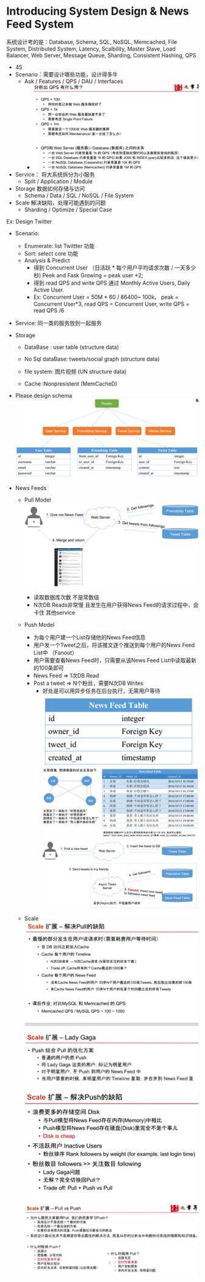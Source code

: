 # Introducing System Design & News Feed System

系统设计考的是：Database, Schema, SQL, NoSQL, Memcached, File System, Distributed System, Latency,
Scalbility, Master Slave, Load Balancer, Web Server, Message Queue, Sharding, Consistent Hashing, QPS


- 4S
- Scenario：需要设计哪些功能，设计得多牛
    - Ask / Features / QPS / DAU / Interfaces
        - ![QPS->Web Server-> Data Base](./assets/chap1_19.png) 
- Service： 将大系统拆分为小服务
    - Split / Application / Module
- Storage 数据如何存储与访问
    - Schema / Data / SQL / NoSQL / File System
- Scale 解决缺陷，处理可能遇到的问题
    - Sharding / Optimize / Special Case


Ex: Design Twitter
- Scenario:
    - Enumerate: list Twittter 功能
    - Sort: select core 功能
    - Analysis & Predict
        - 得到 Concurrent User （日活跃 * 每个用户平均请求次数 / 一天多少秒) Peek and Fask Growing =  peak user *2;
        - 得到 read QPS and write QPS 通过 Monthly Active Users, Daily Active User.
        - Ex: Concurrent User = 50M * 60 / 86400~ 100k， peak = Concurrent User*3, read QPS = Concurrent User, write QPS = read QPS /6

- Service: 同一类的服务放到一起服务
- Storage 
    - DataBase : user table (structure data)
    - No Sql dataBase: tweets/social graph (structure data)

    - file system: 图片视频 (UN structure data)
    - Cache :Nonpresistent (MemCacheD)


- Please design schema
![schema](./assets/chap1_0.png)

- News Feeds
    - Pull Model ![Pull Model](./assets/chap1_2.png) 
        - 读取数据库次数 不是常数级 
        - N次DB Reads非常慢 且发生在用户获得News Feed的请求过程中，会卡住 其他service
    - Push Model
        - 为每个用户建一个List存储他的News Feed信息
        - 用户发一个Tweet之后，将该推文逐个推送到每个用户的News Feed List中 （Fanout）
        - 用户需要查看News Feed时，只需要从该News Feed List中读取最新的100条即可
        - News Feed => 1次DB Read
        - Post a tweet => N个粉丝，需要N次DB Writes
            - 好处是可以用异步任务在后台执行，无需用户等待
        ![](./assets/chap1_1.png)
        ![News Feed Table](./assets/chap1_3.png)         
        ![News Feed Graph](./assets/chap1_4.png) 
    
    - Scale
        ![解决Pull的缺陷](./assets/chap1_5.png) 
        ![解决Push的缺陷](./assets/chap1_6.png) 
        ![Scale](./assets/chap1_7.png) 
        ![Scale](./assets/chap1_8.png) 